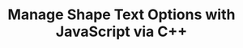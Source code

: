 ---
title: Manage Shape Text Options with JavaScript via C++
linktitle: Manage Shape Text Options
type: docs
weight: 200
url: /javascript-cpp/managing-shape-text-options/
description: Learn how to manage text options for shapes using Aspose.Cells for JavaScript via C++. 
keywords: Manage shape text options JavaScript via C++, Shape text formatting JavaScript via C++, Shape text properties JavaScript via C++
---